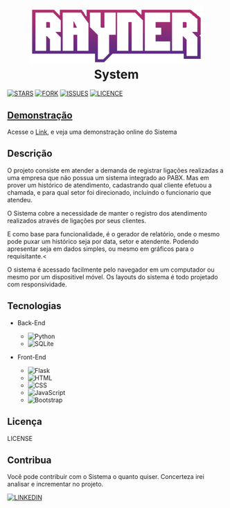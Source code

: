 <h1 align="center">
  <a href="https://rayner-system.vercel.app"><img src="github\logo.png" width="400"></a>
  <br>System<br>
</h1>


[![STARS]](https://github.com/JeffRayner/RaynerSystem/stargazers)
[![FORK]](https://github.com/JeffRayner/RaynerSystem/network/members)
[![ISSUES]](https://github.com/JeffRayner/RaynerSystem/issues)
[![LICENCE]]()


##  [Demonstração](https://rayner-system.vercel.app/)

<p>Acesse o <a href="https://rayner-system.vercel.app">Link</a>, e veja uma demonstração online do Sistema</p>


##  Descrição
<p>O projeto consiste em atender a demanda de registrar ligações realizadas a uma empresa que não possua um sistema integrado ao PABX. Mas em prover um histórico de atendimento, cadastrando qual cliente efetuou a chamada, e para qual setor foi direcionado, incluindo o funcionario que atendeu.

O Sistema cobre a necessidade de manter o registro dos atendimento realizados através de ligações por seus clientes.

E como base para funcionalidade, é o gerador de relatório, onde o mesmo pode puxar um histórico seja por data, setor e atendente. Podendo apresentar seja em dados simples, ou mesmo em gráficos para o requisitante.<

O sistema é acessado facilmente pelo navegador em um computador ou mesmo por um dispositivel móvel. Os layouts do sistema é todo projetado com responsividade.
</p>

##  Tecnologias

-   Back-End
    -   ![Python]
    -   ![SQLite]

-   Front-End
    -   ![Flask]
    -   ![HTML]
    -   ![CSS]
    -   ![JavaScript]
    -   ![Bootstrap]

##  Licença
<p>LICENSE</p>

##  Contribua
<p>Você pode contribuir com o Sistema o quanto quiser. Concerteza irei analisar e incrementar no projeto.</p>

[![LINKEDIN]](https://www.linkedin.com/in/jeffrfsimoes/)








<!-- IMAGES -->
[ISSUES]: https://img.shields.io/github/issues/JeffRayner/RaynerSystem?style=for-the-badge
[FORK]: https://img.shields.io/github/forks/JeffRayner/RaynerSystem?style=for-the-badge
[STARS]: https://img.shields.io/github/stars/JeffRayner/RaynerSystem?color=sucess&style=for-the-badge
[LICENCE]: https://img.shields.io/github/license/JeffRayner/RaynerSystem?style=for-the-badge
[LINKEDIN]: https://img.shields.io/badge/LinkedIn-0077B5?style=for-the-badge&logo=linkedin&logoColor=white

<!-- Ferramentas -->
[Python]: https://img.shields.io/badge/Python-3776AB?style=for-the-badge&logo=python&logoColor=white
[SQLite]: https://img.shields.io/badge/SQLite-07405E?style=for-the-badge&logo=sqlite&logoColor=white
[Flask]: https://img.shields.io/badge/Flask-000000?style=for-the-badge&logo=flask&logoColor=white
[HTML]: https://img.shields.io/badge/HTML5-E34F26?style=for-the-badge&logo=html5&logoColor=white
[CSS]: https://img.shields.io/badge/CSS-239120?&style=for-the-badge&logo=css3&logoColor=white
[Bootstrap]: https://img.shields.io/badge/Bootstrap-563D7C?style=for-the-badge&logo=bootstrap&logoColor=white
[JavaScript]: https://img.shields.io/badge/JavaScript-F7DF1E?style=for-the-badge&logo=javascript&logoColor=black



